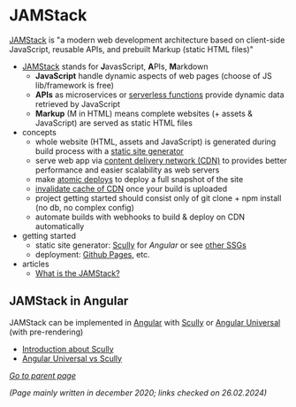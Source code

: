 # JAMStack

[JAMStack](https://jamstack.org/) is "a modern web development architecture based on client-side 
JavaScript, reusable APIs, and prebuilt Markup (static HTML files)"

* [JAMStack](https://jamstack.org/) stands for **J**avasScript, **A**PIs, **M**arkdown
  * **JavaScript** handle dynamic aspects of web pages (choose of JS lib/framework is free)
  * **APIs** as microservices or [serverless functions](https://en.wikipedia.org/wiki/Serverless_computing) 
    provide dynamic data retrieved by JavaScript
  * **Markup** (M in HTML) means complete websites (+ assets & JavaScript) are served as
    static HTML files
* concepts
  * whole website (HTML, assets and JavaScript) is generated during build process
    with a [static site generator](https://jamstack.org/generators/) 
  * serve web app via [content delivery network (CDN)](https://www.cloudflare.com/learning/cdn/what-is-a-cdn/)
    to provides better performance and easier scalability as web servers
  * make [atomic deploys](https://buddy.works/blog/introducing-atomic-deployments#what-are-atomic-deployments)
    to deploy a full snapshot of the site
  * [invalidate cache of CDN](https://www.netlify.com/blog/2015/09/11/instant-cache-invalidation/) 
    once your build is uploaded
  * project getting started should consist only of git clone + npm install (no db, no complex config) 
  * automate builds with webhooks to build & deploy on CDN automatically
* getting started
  * static site generator: [Scully](https://scully.io/) for *Angular* or see [other SSGs](https://jamstack.org/generators/)
  * deployment: [Github Pages](https://pages.github.com/), etc.
* articles
  * [What is the JAMStack?](https://academind.com/tutorials/what-is-the-jamstack)


## JAMStack in Angular

JAMStack can be implemented in [Angular](../../webstack/Angular.md) with [Scully](https://scully.io/) or [Angular Universal](https://angular.io/guide/universal) (with pre-rendering)

* [Introduction about Scully](https://academind.com/tutorials/scully-introduction/)
* [Angular Universal vs Scully](https://medium.com/joolsoftware/angular-pre-rendering-scully-io-vs-angular-universal-6f026150f341)

[*Go to parent page*](README.md)

*(Page mainly written in december 2020; links checked on 26.02.2024)*
